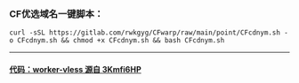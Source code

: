 ### CF优选域名一键脚本：
```
curl -sSL https://gitlab.com/rwkgyg/CFwarp/raw/main/point/CFcdnym.sh -o CFcdnym.sh && chmod +x CFcdnym.sh && bash CFcdnym.sh
```

------------------------------------------------------------------------

#### [代码：worker-vless 源自 3Kmfi6HP](https://github.com/3Kmfi6HP/EDtunnel/blob/main/_worker.js)
